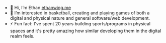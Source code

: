 <html>
  <ul>
<li> 👋 Hi, I’m Ethan <a href='https://ethanwing.me'>ethanwing.me</a></li>
<li> 👀 I’m interested in basketball, creating and playing games of both a digital and physical nature and general software/web development. </li>
<li> ⚡ Fun fact: I've spent 20 years building sports/programs in physical spaces and it's pretty amazing how similar developing them in the digital realm feels. </li>
  </ul>
</html>


